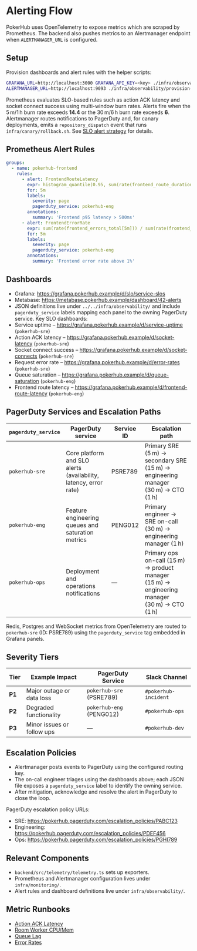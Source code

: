 # Alerting Flow

PokerHub uses OpenTelemetry to expose metrics which are scraped by Prometheus. The backend also pushes metrics to an Alertmanager endpoint when `ALERTMANAGER_URL` is configured.

## Setup

Provision dashboards and alert rules with the helper scripts:

```bash
GRAFANA_URL=http://localhost:3000 GRAFANA_API_KEY=<key> ./infra/observability/provision-grafana.sh
ALERTMANAGER_URL=http://localhost:9093 ./infra/observability/provision-alertmanager.sh
```

Prometheus evaluates SLO-based rules such as action ACK latency and socket connect success using multi-window burn rates. Alerts fire when the 5 m/1 h burn rate exceeds **14.4** or the 30 m/6 h burn rate exceeds **6**. Alertmanager routes notifications to PagerDuty and, for canary deployments, emits a `repository_dispatch` event that runs `infra/canary/rollback.sh`. See [SLO alert strategy](../SLOs.md) for details.

## Prometheus Alert Rules
```yaml
groups:
  - name: pokerhub-frontend
    rules:
      - alert: FrontendRouteLatency
        expr: histogram_quantile(0.95, sum(rate(frontend_route_duration_seconds_bucket[5m])) by (le)) > 0.5
        for: 5m
        labels:
          severity: page
          pagerduty_service: pokerhub-eng
        annotations:
          summary: 'Frontend p95 latency > 500ms'
      - alert: FrontendErrorRate
        expr: sum(rate(frontend_errors_total[5m])) / sum(rate(frontend_requests_total[5m])) > 0.01
        for: 5m
        labels:
          severity: page
          pagerduty_service: pokerhub-eng
        annotations:
          summary: 'Frontend error rate above 1%'
```

## Dashboards
- Grafana: <https://grafana.pokerhub.example/d/slo/service-slos>
- Metabase: <https://metabase.pokerhub.example/dashboard/42-alerts>
- JSON definitions live under `../../infra/observability/` and include `pagerduty_service` labels mapping each panel to the owning PagerDuty service.
Key SLO dashboards:
- Service uptime – <https://grafana.pokerhub.example/d/service-uptime> (`pokerhub-sre`)
- Action ACK latency – <https://grafana.pokerhub.example/d/socket-latency> (`pokerhub-sre`)
- Socket connect success – <https://grafana.pokerhub.example/d/socket-connects> (`pokerhub-sre`)
- Request error rate – <https://grafana.pokerhub.example/d/error-rates> (`pokerhub-sre`)
- Queue saturation – <https://grafana.pokerhub.example/d/queue-saturation> (`pokerhub-eng`)
- Frontend route latency – <https://grafana.pokerhub.example/d/frontend-route-latency> (`pokerhub-eng`)


## PagerDuty Services and Escalation Paths
<!-- Update service IDs or escalation details if PagerDuty services change -->

| `pagerduty_service` | PagerDuty service | Service ID | Escalation path |
| --- | --- | --- | --- |
| `pokerhub-sre` | Core platform and SLO alerts (availability, latency, error rate) | PSRE789 | Primary SRE (5 m) → secondary SRE (15 m) → engineering manager (30 m) → CTO (1 h) |
| `pokerhub-eng` | Feature engineering queues and saturation metrics | PENG012 | Primary engineer → SRE on-call (30 m) → engineering manager (1 h) |
| `pokerhub-ops` | Deployment and operations notifications | — | Primary ops on-call (15 m) → product manager (15 m) → engineering manager (30 m) → CTO (1 h) |

Redis, Postgres and WebSocket metrics from OpenTelemetry are routed to
`pokerhub-sre` (ID: PSRE789) using the `pagerduty_service` tag embedded in Grafana panels.

## Severity Tiers

| Tier | Example Impact | PagerDuty Service | Slack Channel |
| ---- | -------------- | ----------------- | ------------- |
| **P1** | Major outage or data loss | `pokerhub-sre` (PSRE789) | `#pokerhub-incident` |
| **P2** | Degraded functionality | `pokerhub-eng` (PENG012) | `#pokerhub-ops` |
| **P3** | Minor issues or follow ups | — | `#pokerhub-dev` |

## Escalation Policies
- Alertmanager posts events to PagerDuty using the configured routing key.
- The on-call engineer triages using the dashboards above; each JSON file exposes a `pagerduty_service` label to identify the owning service.
- After mitigation, acknowledge and resolve the alert in PagerDuty to close the loop.

PagerDuty escalation policy URLs:

- SRE: <https://pokerhub.pagerduty.com/escalation_policies/PABC123>
- Engineering: <https://pokerhub.pagerduty.com/escalation_policies/PDEF456>
- Ops: <https://pokerhub.pagerduty.com/escalation_policies/PGHI789>

## Relevant Components
- `backend/src/telemetry/telemetry.ts` sets up exporters.
- Prometheus and Alertmanager configuration lives under `infra/monitoring/`.
- Alert rules and dashboard definitions live under `infra/observability/`.

## Metric Runbooks
- [Action ACK Latency](./action-ack-latency.md)
- [Room Worker CPU/Mem](./room-worker-resources.md)
- [Queue Lag](./queue-lag.md)
- [Error Rates](./error-rates.md)
